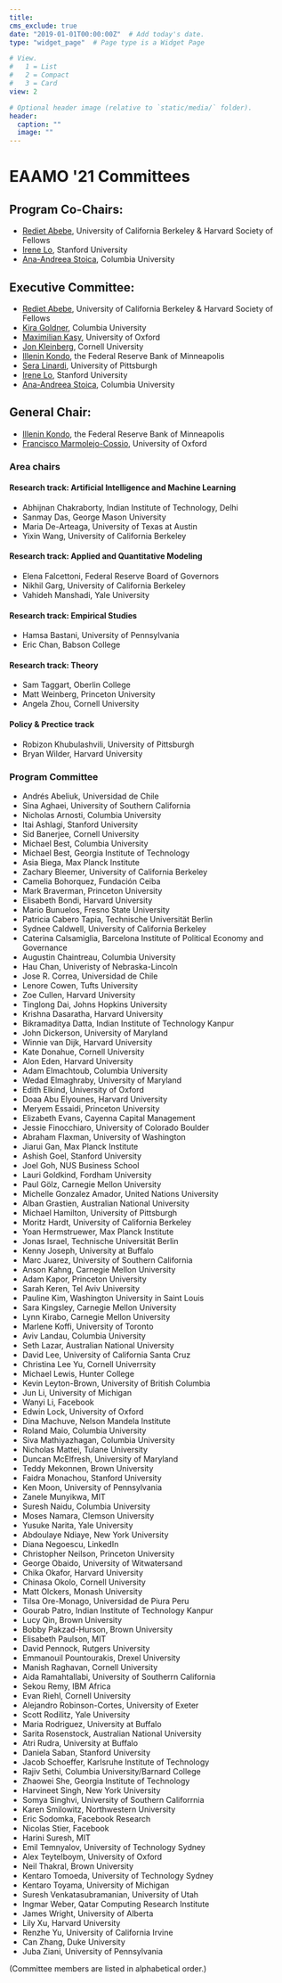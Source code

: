 ```yaml
---
title: 
cms_exclude: true
date: "2019-01-01T00:00:00Z"  # Add today's date.
type: "widget_page"  # Page type is a Widget Page

# View.
#   1 = List
#   2 = Compact
#   3 = Card
view: 2

# Optional header image (relative to `static/media/` folder).
header:
  caption: ""
  image: ""
---
```

# EAAMO '21 Committees

## Program Co-Chairs:

- [Rediet Abebe](https://www.cs.cornell.edu/~red/), University of California Berkeley & Harvard Society of Fellows
- [Irene Lo](https://sites.google.com/view/irene-lo), Stanford University
- [Ana-Andreea Stoica](http://www.columbia.edu/~as5001/), Columbia University

## Executive Committee:
- [Rediet Abebe](https://www.cs.cornell.edu/~red/), University of California Berkeley & Harvard Society of Fellows
- [Kira Goldner](https://www.kiragoldner.com/), Columbia University
- [Maximilian Kasy](https://maxkasy.github.io/home/), University of Oxford
- [Jon Kleinberg](https://www.cs.cornell.edu/home/kleinber/), Cornell University
- [Illenin Kondo](https://www.illenin.com/), the Federal Reserve Bank of Minneapolis
- [Sera Linardi](http://www.linardi.gspia.pitt.edu/), University of Pittsburgh
- [Irene Lo](https://sites.google.com/view/irene-lo), Stanford University
- [Ana-Andreea Stoica](http://www.columbia.edu/~as5001/), Columbia University

## General Chair:
- [Illenin Kondo](https://www.illenin.com/), the Federal Reserve Bank of Minneapolis
- [Francisco Marmolejo-Cossio](https://www.fmarmolejo.com/), University of Oxford

### Area chairs 

#### Research track: Artificial Intelligence and Machine Learning
- Abhijnan Chakraborty, Indian Institute of Technology, Delhi
- Sanmay Das, George Mason University
- Maria De-Arteaga, University of Texas at Austin
- Yixin Wang, University of California Berkeley 

#### Research track: Applied and Quantitative Modeling
- Elena Falcettoni, Federal Reserve Board of Governors
- Nikhil Garg, University of California Berkeley 
- Vahideh Manshadi, Yale University

#### Research track: Empirical Studies
- Hamsa Bastani, University of Pennsylvania
- Eric Chan, Babson College

#### Research track: Theory
- Sam Taggart, Oberlin College
- Matt Weinberg, Princeton University
- Angela Zhou, Cornell University

#### Policy & Prectice track
- Robizon Khubulashvili, University of Pittsburgh
- Bryan Wilder, Harvard University

### Program Committee
- Andrés Abeliuk, Universidad de Chile
- Sina Aghaei, University of Southern California
- Nicholas Arnosti, Columbia University
- Itai Ashlagi, Stanford University
- Sid Banerjee, Cornell University
- Michael Best, Columbia University 
- Michael Best, Georgia Institute of Technology
- Asia Biega, Max Planck Institute
- Zachary Bleemer, University of California Berkeley
- Camelia Bohorquez, Fundación Ceiba
- Mark Braverman, Princeton University
- Elisabeth Bondi, Harvard University 
- Mario Bunuelos, Fresno State University
- Patricia Cabero Tapia, Technische Universität Berlin
- Sydnee Caldwell, University of California Berkeley
- Caterina Calsamiglia, Barcelona Institute of Political Economy and Governance
- Augustin Chaintreau, Columbia University
- Hau Chan, Univeristy of Nebraska-Lincoln
- Jose R. Correa, Universidad de Chile
- Lenore Cowen, Tufts University
- Zoe Cullen, Harvard University
- Tinglong Dai, Johns Hopkins University
- Krishna Dasaratha, Harvard University
- Bikramaditya Datta, Indian Institute of Technology Kanpur
- John Dickerson, University of Maryland
- Winnie van Dijk, Harvard University
- Kate Donahue, Cornell University
- Alon Eden, Harvard University
- Adam Elmachtoub, Columbia University
- Wedad Elmaghraby, University of Maryland
- Edith Elkind, University of Oxford
- Doaa Abu Elyounes, Harvard University 
- Meryem Essaidi, Princeton University
- Elizabeth Evans, Cayenna Capital Management
- Jessie Finocchiaro, University of Colorado Boulder
- Abraham Flaxman, University of Washington
- Jiarui Gan, Max Planck Institute
- Ashish Goel, Stanford University
- Joel Goh, NUS Business School
- Lauri Goldkind, Fordham University
- Paul Gölz, Carnegie Mellon University
- Michelle Gonzalez Amador, United Nations University
- Alban Grastien, Australian National University
- Michael Hamilton, University of Pittsburgh
- Moritz Hardt, University of California Berkeley
- Yoan Hermstruewer, Max Planck Institute
- Jonas Israel, Technische Universität Berlin
- Kenny Joseph, University at Buffalo
- Marc Juarez, University of Southern California
- Anson Kahng, Carnegie Mellon University
- Adam Kapor, Princeton University
- Sarah Keren, Tel Aviv University
- Pauline Kim, Washington University in Saint Louis
- Sara Kingsley, Carnegie Mellon University
- Lynn Kirabo, Carnegie Mellon University
- Marlene Koffi, University of Toronto
- Aviv Landau, Columbia University
- Seth Lazar, Australian National University 
- David Lee, University of California Santa Cruz
- Christina Lee Yu, Cornell Univerrsity
- Michael Lewis, Hunter College
- Kevin Leyton-Brown, University of British Columbia
- Jun Li, University of Michigan
- Wanyi Li, Facebook
- Edwin Lock, University of Oxford
- Dina Machuve, Nelson Mandela Institute
- Roland Maio, Columbia University
- Siva Mathiyazhagan, Columbia University
- Nicholas Mattei, Tulane University
- Duncan McElfresh, University of Maryland
- Teddy Mekonnen, Brown University
- Faidra Monachou, Stanford University
- Ken Moon, University of Pennsylvania
- Zanele Munyikwa, MIT
- Suresh Naidu, Columbia University
- Moses Namara, Clemson University
- Yusuke Narita, Yale University 
- Abdoulaye Ndiaye, New York University
- Diana Negoescu, LinkedIn
- Christopher Neilson, Princeton University
- George Obaido, University of Witwatersand
- Chika Okafor, Harvard University
- Chinasa Okolo, Cornell University
- Matt Olckers, Monash University
- Tilsa Ore-Monago, Universidad de Piura Peru 
- Gourab Patro, Indian Institute of Technology Kanpur
- Lucy Qin, Brown University
- Bobby Pakzad-Hurson, Brown University
- Elisabeth Paulson, MIT
- David Pennock, Rutgers University
- Emmanouil Pountourakis, Drexel University
- Manish Raghavan, Cornell University
- Aida Ramahtallabi, University of Southerrn California
- Sekou Remy, IBM Africa
- Evan Riehl, Cornell University
- Alejandro Robinson-Cortes, University of Exeter
- Scott Rodilitz, Yale University
- Maria Rodriguez, University at Buffalo
- Sarita Rosenstock, Australian National University
- Atri Rudra, University at Buffalo
- Daniela Saban, Stanford University
- Jacob Schoeffer, Karlsruhe Institute of Technology
- Rajiv Sethi, Columbia University/Barnard College
- Zhaowei She, Georgia Institute of Technology
- Harvineet Singh, New York University
- Somya Singhvi, University of Southern Califorrnia
- Karen Smilowitz, Northwestern University
- Eric Sodomka, Facebook Research
- Nicolas Stier, Facebook
- Harini Suresh, MIT
- Emil Temnyalov, University of Technology Sydney
- Alex Teytelboym, University of Oxford
- Neil Thakral, Brown University
- Kentaro Tomoeda, University of Technology Sydney
- Kentaro Toyama, University of Michigan		
- Suresh Venkatasubramanian, University of Utah
- Ingmar Weber, Qatar Computing Research Institute
- James Wright, University of Alberta
- Lily Xu, Harvard University
- Renzhe Yu, University of California Irvine
- Can Zhang, Duke University
- Juba Ziani, University of Pennsylvania

(Committee members are listed in alphabetical order.)





